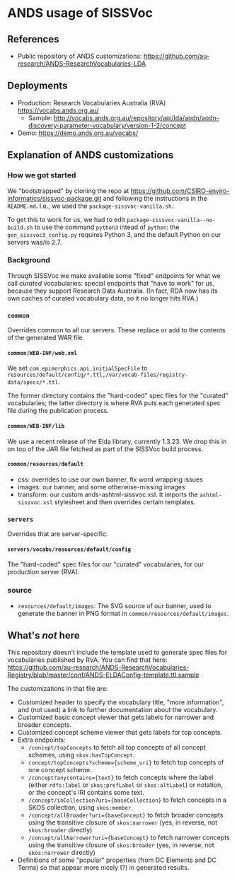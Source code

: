 # ANDS usage of SISSVoc

## References

* Public repository of ANDS customizations:
  https://github.com/au-research/ANDS-ResearchVocabularies-LDA

## Deployments

* Production: Research Vocabularies Australia (RVA)
  https://vocabs.ands.org.au/
    * Sample:
      http://vocabs.ands.org.au/repository/api/lda/aodn/aodn-discovery-parameter-vocabulary/version-1-2/concept
* Demo: https://demo.ands.org.au/vocabs/

## Explanation of ANDS customizations

### How we got started

We "bootstrapped" by cloning the repo at
https://github.com/CSIRO-enviro-informatics/sissvoc-package.git
and following the instructions in the `README.md`. I.e., we used the
`package-sissvoc-vanilla.sh`.

To get this to work for us, we had to edit
`package-sissvoc-vanilla--no-build.sh` to use the command `python3`
intead of `python`: the `gen_sissvoc3_config.py` requires Python 3,
and the default Python on our servers was/is 2.7.

### Background

Through SISSVoc we make available some "fixed" endpoints for what we
call _curated_ vocabularies: special endpoints that "have to work" for
us, because they support Research Data Australia. (In fact, RDA now
has its own caches of curated vocabulary data, so it no longer hits
RVA.)

### `common`

Overrides common to all our servers. These replace or add to the
contents of the generated WAR file.

#### `common/WEB-INF/web.xml`

We set `com.epimorphics.api.initialSpecFile` to
`resources/default/config/*.ttl,/var/vocab-files/registry-data/specs/*.ttl`.

The former directory contains the "hard-coded" spec files for the
"curated" vocabularies; the latter directory is where RVA puts each
generated spec file during the publication process.

#### `common/WEB-INF/lib`

We use a recent release of the Elda library, currently 1.3.23.
We drop this in on top of the JAR file fetched as part of the SISSVoc
build process.

#### `common/resources/default`

* css: overrides to use our own banner, fix word wrapping issues
* images: our banner, and some otherwise-missing images
* transform: our custom ands-ashtml-sissvoc.xsl. It imports the
  `ashtml-sissvoc.xsl` stylesheet and then overrides certain
  templates.

### `servers`

Overrides that are server-specific.

#### `servers/vocabs/resources/default/config`

The "hard-coded" spec files for our "curated" vocabularies, for our
production server (RVA).

### source

* `resources/default/images`: The SVG source of our banner, used to
  generate the banner in PNG format in
  `common/resources/default/images`.

## What's _not_ here

This repository doesn't include the template used to generate spec
files for vocabularies published by RVA. You can find that here:
https://github.com/au-research/ANDS-ResearchVocabularies-Registry/blob/master/conf/ANDS-ELDAConfig-template.ttl.sample

The customizations in that file are:

* Customized header to specify the vocabulary title, "more
  information", and (not used) a link to further documentation about
  the vocabulary.
* Customized basic concept viewer that gets labels for narrower and
  broader concepts.
* Customized concept scheme viewer that gets labels for top concepts.
* Extra endpoints:
    * `/concept/topConcepts` to fetch all top concepts of all concept
      schemes, using `skos:hasTopConcept`.
    * `concept/topConcepts?scheme={scheme_uri}` to fetch top concepts
      of one concept scheme.
    * `/concept?anycontains={text}` to fetch concepts where the label
      (either `rdfs:label` or `skos:prefLabel` or `skos:altLabel`)
      or notation, or the concept's IRI contains some text.
    * `/concept/inCollection?uri={baseCollection}` to fetch concepts
      in a SKOS collection, using `skos:member`.
    * `/concept/allBroader?uri={baseConcept}` to fetch broader
      concepts using the transitive closure of `skos:narrower` (yes,
      in reverse, not `skos:broader` directly)
    * `/concept/allNarrower?uri={baseConcept}` to fetch narrower
      concepts using the transitive closure of `skos:broader` (yes,
      in reverse, not `skos:narrower` directly)
* Definitions of some "popular" properties (from DC Elements and DC
  Terms) so that appear more nicely (?) in generated results.
